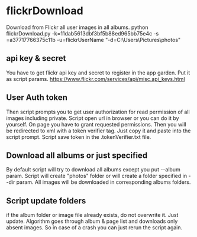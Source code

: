 # flickrDownload
Download from Flickr all user images in all albums.
python flickrDownload.py -k=11dab5613dbf3bf5b88ed965bb75e4c -s
=a37717766375c11b -u=flickrUserName "-d=C:\Users\Pictures\photos"

## api key & secret
You have to get flickr api key and secret to register in the app garden. Put it as script params.
https://www.flickr.com/services/api/misc.api_keys.html

## User Auth token
Then script prompts you to get user authorization for read permission of all images including private. 
Script open url in browser or you can do it by yourself. On page you have to grant requested permissions. 
Then you will be redirected to xml with a token verifier tag. Just copy it and paste into the script prompt.
Script save token in the .tokenVerifier.txt file.

## Download all albums or just specified
By default script will try to download all albums except you put --album param.
Script will create "photos" folder or will create a folder specified in --dir param.
All images will be downloaded in corresponding albums folders.

## Script update folders
if the album folder or image file already exists, do not overwrite it. Just update.
Algorithm goes through album & page list and downloads only absent images.
So in case of a crash you can just rerun the script again.
